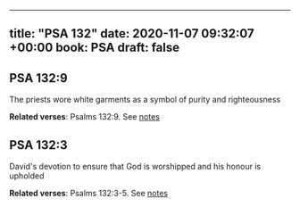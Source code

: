 
---
title: "PSA 132"
date: 2020-11-07 09:32:07 +00:00
book: PSA
draft: false
---

## PSA 132:9

The priests wore white garments as a symbol of purity and righteousness

**Related verses**: Psalms 132:9. See [notes](https://my.bible.com/notes/3557487253696274506)


## PSA 132:3

David's devotion to ensure that God is worshipped and his honour is upholded

**Related verses**: Psalms 132:3-5. See [notes](https://my.bible.com/notes/3437905685567496856)

